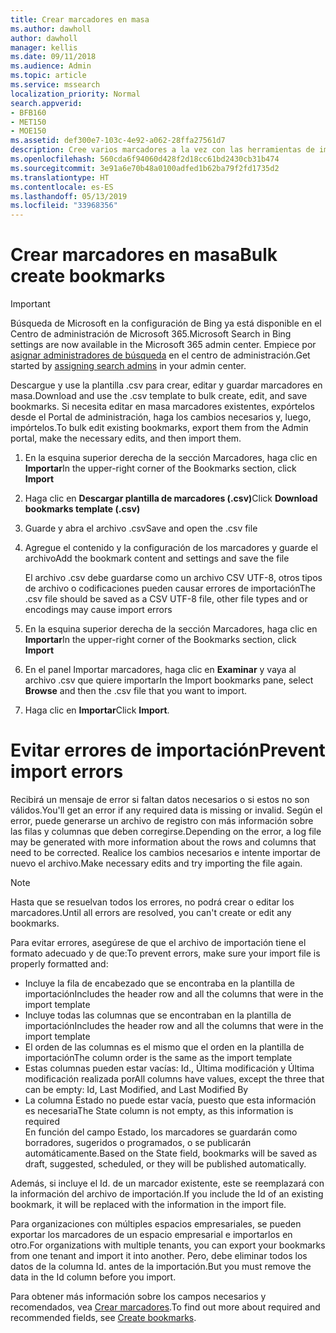 ```yaml
---
title: Crear marcadores en masa
ms.author: dawholl
author: dawholl
manager: kellis
ms.date: 09/11/2018
ms.audience: Admin
ms.topic: article
ms.service: mssearch
localization_priority: Normal
search.appverid:
- BFB160
- MET150
- MOE150
ms.assetid: def300e7-103c-4e92-a062-28ffa27561d7
description: Cree varios marcadores a la vez con las herramientas de importación para el portal de administración de Búsqueda de Microsoft
ms.openlocfilehash: 560cda6f94060d428f2d18cc61bd2430cb31b474
ms.sourcegitcommit: 3e91a6e70b48a0100adfed1b62ba79f2fd1735d2
ms.translationtype: HT
ms.contentlocale: es-ES
ms.lasthandoff: 05/13/2019
ms.locfileid: "33968356"
---
```

# <a name="bulk-create-bookmarks"></a><span data-ttu-id="c953e-103">Crear marcadores en masa</span><span class="sxs-lookup"><span data-stu-id="c953e-103">Bulk create bookmarks</span></span>

> [!IMPORTANT]
> <span data-ttu-id="c953e-104">Búsqueda de Microsoft en la configuración de Bing ya está disponible en el Centro de administración de Microsoft 365.</span><span class="sxs-lookup"><span data-stu-id="c953e-104">Microsoft Search in Bing settings are now available in the Microsoft 365 admin center.</span></span> <span data-ttu-id="c953e-105">Empiece por [asignar administradores de búsqueda](https://docs.microsoft.com/es-ES/microsoftsearch/setup-microsoft-search#step-2-assign-search-admin-and-search-editor) en el centro de administración.</span><span class="sxs-lookup"><span data-stu-id="c953e-105">Get started by [assigning search admins](https://docs.microsoft.com/en-us/microsoftsearch/setup-microsoft-search#step-2-assign-search-admin-and-search-editor) in your admin center.</span></span>
    
<span data-ttu-id="c953e-106">Descargue y use la plantilla .csv para crear, editar y guardar marcadores en masa.</span><span class="sxs-lookup"><span data-stu-id="c953e-106">Download and use the .csv template to bulk create, edit, and save bookmarks.</span></span> <span data-ttu-id="c953e-107">Si necesita editar en masa marcadores existentes, expórtelos desde el Portal de administración, haga los cambios necesarios y, luego, impórtelos.</span><span class="sxs-lookup"><span data-stu-id="c953e-107">To bulk edit existing bookmarks, export them from the Admin portal, make the necessary edits, and then import them.</span></span>
  
1. <span data-ttu-id="c953e-108">En la esquina superior derecha de la sección Marcadores, haga clic en **Importar**</span><span class="sxs-lookup"><span data-stu-id="c953e-108">In the upper-right corner of the Bookmarks section, click **Import**</span></span>
    
2. <span data-ttu-id="c953e-109">Haga clic en **Descargar plantilla de marcadores (.csv)**</span><span class="sxs-lookup"><span data-stu-id="c953e-109">Click **Download bookmarks template (.csv)**</span></span>
    
3. <span data-ttu-id="c953e-110">Guarde y abra el archivo .csv</span><span class="sxs-lookup"><span data-stu-id="c953e-110">Save and open the .csv file</span></span>
    
4. <span data-ttu-id="c953e-111">Agregue el contenido y la configuración de los marcadores y guarde el archivo</span><span class="sxs-lookup"><span data-stu-id="c953e-111">Add the bookmark content and settings and save the file</span></span>

    <span data-ttu-id="c953e-112">El archivo .csv debe guardarse como un archivo CSV UTF-8, otros tipos de archivo o codificaciones pueden causar errores de importación</span><span class="sxs-lookup"><span data-stu-id="c953e-112">The .csv file should be saved as a CSV UTF-8 file, other file types and or encodings may cause import errors</span></span>
    
5. <span data-ttu-id="c953e-113">En la esquina superior derecha de la sección Marcadores, haga clic en **Importar**</span><span class="sxs-lookup"><span data-stu-id="c953e-113">In the upper-right corner of the Bookmarks section, click **Import**</span></span>
    
6. <span data-ttu-id="c953e-114">En el panel Importar marcadores, haga clic en **Examinar** y vaya al archivo .csv que quiere importar</span><span class="sxs-lookup"><span data-stu-id="c953e-114">In the Import bookmarks pane, select **Browse** and then the .csv file that you want to import.</span></span> 
    
7. <span data-ttu-id="c953e-115">Haga clic en **Importar**</span><span class="sxs-lookup"><span data-stu-id="c953e-115">Click **Import**.</span></span>

# <a name="prevent-import-errors"></a><span data-ttu-id="c953e-116">Evitar errores de importación</span><span class="sxs-lookup"><span data-stu-id="c953e-116">Prevent import errors</span></span>      
<span data-ttu-id="c953e-117">Recibirá un mensaje de error si faltan datos necesarios o si estos no son válidos.</span><span class="sxs-lookup"><span data-stu-id="c953e-117">You'll get an error if any required data is missing or invalid.</span></span> <span data-ttu-id="c953e-118">Según el error, puede generarse un archivo de registro con más información sobre las filas y columnas que deben corregirse.</span><span class="sxs-lookup"><span data-stu-id="c953e-118">Depending on the error, a log file may be generated with more information about the rows and columns that need to be corrected.</span></span> <span data-ttu-id="c953e-119">Realice los cambios necesarios e intente importar de nuevo el archivo.</span><span class="sxs-lookup"><span data-stu-id="c953e-119">Make necessary edits and try importing the file again.</span></span>

> [!NOTE]
> <span data-ttu-id="c953e-120">Hasta que se resuelvan todos los errores, no podrá crear o editar los marcadores.</span><span class="sxs-lookup"><span data-stu-id="c953e-120">Until all errors are resolved, you can't create or edit any bookmarks.</span></span> 

<span data-ttu-id="c953e-121">Para evitar errores, asegúrese de que el archivo de importación tiene el formato adecuado y de que:</span><span class="sxs-lookup"><span data-stu-id="c953e-121">To prevent errors, make sure your import file is properly formatted and:</span></span>
- <span data-ttu-id="c953e-122">Incluye la fila de encabezado que se encontraba en la plantilla de importación</span><span class="sxs-lookup"><span data-stu-id="c953e-122">Includes the header row and all the columns that were in the import template</span></span>
- <span data-ttu-id="c953e-123">Incluye todas las columnas que se encontraban en la plantilla de importación</span><span class="sxs-lookup"><span data-stu-id="c953e-123">Includes the header row and all the columns that were in the import template</span></span>
- <span data-ttu-id="c953e-124">El orden de las columnas es el mismo que el orden en la plantilla de importación</span><span class="sxs-lookup"><span data-stu-id="c953e-124">The column order is the same as the import template</span></span>
- <span data-ttu-id="c953e-125">Estas columnas pueden estar vacías: Id., Última modificación y Última modificación realizada por</span><span class="sxs-lookup"><span data-stu-id="c953e-125">All columns have values, except the three that can be empty: Id, Last Modified, and Last Modified By</span></span>
- <span data-ttu-id="c953e-126">La columna Estado no puede estar vacía, puesto que esta información es necesaria</span><span class="sxs-lookup"><span data-stu-id="c953e-126">The State column is not empty, as this information is required</span></span>  
<span data-ttu-id="c953e-127">En función del campo Estado, los marcadores se guardarán como borradores, sugeridos o programados, o se publicarán automáticamente.</span><span class="sxs-lookup"><span data-stu-id="c953e-127">Based on the State field, bookmarks will be saved as draft, suggested, scheduled, or they will be published automatically.</span></span>

<span data-ttu-id="c953e-128">Además, si incluye el Id. de un marcador existente, este se reemplazará con la información del archivo de importación.</span><span class="sxs-lookup"><span data-stu-id="c953e-128">If you include the Id of an existing bookmark, it will be replaced with the information in the import file.</span></span>

<span data-ttu-id="c953e-129">Para organizaciones con múltiples espacios empresariales, se pueden exportar los marcadores de un espacio empresarial e importarlos en otro.</span><span class="sxs-lookup"><span data-stu-id="c953e-129">For organizations with multiple tenants, you can export your bookmarks from one tenant and import it into another.</span></span> <span data-ttu-id="c953e-130">Pero, debe eliminar todos los datos de la columna Id. antes de la importación.</span><span class="sxs-lookup"><span data-stu-id="c953e-130">But you must remove the data in the Id column before you import.</span></span>

<span data-ttu-id="c953e-131">Para obtener más información sobre los campos necesarios y recomendados, vea [Crear marcadores](create-bookmarks.md).</span><span class="sxs-lookup"><span data-stu-id="c953e-131">To find out more about required and recommended fields, see [Create bookmarks](create-bookmarks.md).</span></span>
